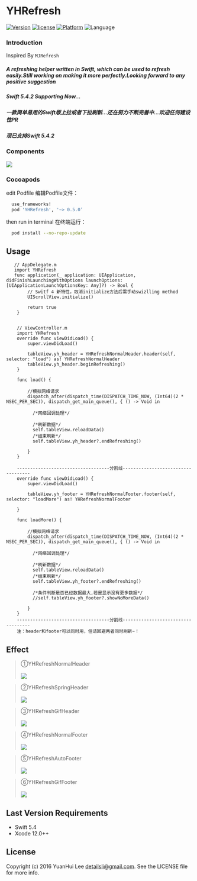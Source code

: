 # YHRefresh

[![Version](https://img.shields.io/cocoapods/v/YHRefresh.svg)](http://cocoadocs.org/docsets/YHRefresh)
[![license](https://img.shields.io/cocoapods/l/YHRefresh.svg)](http://cocoadocs.org/docsets/YHRefresh)
[![Platform](https://img.shields.io/cocoapods/p/YHRefresh.svg)](http://cocoadocs.org/docsets/YHRefresh)
![Language](https://img.shields.io/badge/Language-Swift5.4-Green)

### Introduction 
Inspired By `MJRefresh`
##### A refreshing helper written in Swift, which can be used to refresh easily.Still working on making it more perfectly.Looking forward to any positive suggestion 
##### Swift 5.4.2 Supporting Now...
##### 一款简单易用的Swift版上拉或者下拉刷新...还在努力不断完善中...欢迎任何建设性PR
##### 现已支持Swift 5.4.2

### Components
![](http://ww3.sinaimg.cn/mw1024/9a2346e2gw1f51ztblwehj20j1073gm7.jpg)

### Cocoapods
edit Podfile 编辑Podfile文件： 
``` bash 
  use_frameworks!
  pod 'YHRefresh', '~> 0.5.0’
```
then run in terminal 在终端运行：
``` bash 
  pod install --no-repo-update
```
## Usage
```
   // AppDelegate.m
   import YHRefresh
   func application(_ application: UIApplication, didFinishLaunchingWithOptions launchOptions: [UIApplicationLaunchOptionsKey: Any]?) -> Bool {
        // Switf 4 新特性，取消initialize方法后需手动swizlling method
        UIScrollView.initialize()
        
        return true
    }


    // ViewController.m
    import YHRefresh
    override func viewDidLoad() {
        super.viewDidLoad()
        
        tableView.yh_header = YHRefreshNormalHeader.header(self, selector: "load") as! YHRefreshNormalHeader
        tableView.yh_header.beginRefreshing()
    }
    
    func load() {
        
        //模拟网络请求
        dispatch_after(dispatch_time(DISPATCH_TIME_NOW, (Int64)(2 * NSEC_PER_SEC)), dispatch_get_main_queue(), { () -> Void in
	
	      /*网络回调处理*/
	    
	      /*刷新数据*/
	      self.tableView.reloadData()
	      /*结束刷新*/
	      self.tableView.yh_header?.endRefreshing()
    
        }
    }
    
    -----------------------------------分割线-----------------------------------
    override func viewDidLoad() {
        super.viewDidLoad()
        
        tableView.yh_footer = YHRefreshNormalFooter.footer(self, selector: "loadMore") as! YHRefreshNormalFooter
        
    }
    
    func loadMore() {
        
        //模拟网络请求
        dispatch_after(dispatch_time(DISPATCH_TIME_NOW, (Int64)(2 * NSEC_PER_SEC)), dispatch_get_main_queue(), { () -> Void in
        
 	      /*网络回调处理*/
 	    
	      /*刷新数据*/
	      self.tableView.reloadData()
	      /*结束刷新*/
	      self.tableView.yh_footer?.endRefreshing()
	    
	      /*条件判断是否已经数据最大,若是显示没有更多数据*/
 	      //self.tableView.yh_footer?.showNoMoreData()

        }
    }
    -----------------------------------分割线-----------------------------------
    注：header和footer可以同时用，但请回避两者同时刷新~！
```
## Effect
>①YHRefreshNormalHeader<br><br>
![](http://ww2.sinaimg.cn/mw1024/9a2346e2jw1f52us5ae1wg208h0f943j.gif)

>②YHRefreshSpringHeader<br><br>
![](http://ww1.sinaimg.cn/mw1024/9a2346e2gw1f52us2n93ig208i0f7n1e.gif)

>③YHRefreshGifHeader<br><br>
![](http://ww4.sinaimg.cn/mw1024/9a2346e2gw1f4yfcyypjeg208h0fcdmt.gif)

>④YHRefreshNormalFooter<br><br>
![](http://ww2.sinaimg.cn/mw1024/9a2346e2jw1f52wcf4mq6g208i0fajxb.gif)

>⑤YHRefreshAutoFooter<br><br>
![](http://ww4.sinaimg.cn/mw1024/9a2346e2jw1f52wcgn3psg208i0fa0xm.gif)

>⑥YHRefreshGifFooter<br><br>
![](http://ww1.sinaimg.cn/mw1024/9a2346e2gw1f4yfd1c1pag208h0fcjuj.gif)

## Last Version Requirements
* Swift 5.4
* Xcode 12.0++

## License

Copyright (c) 2016 YuanHui Lee detailsli@gmail.com. See the LICENSE file for more info.
